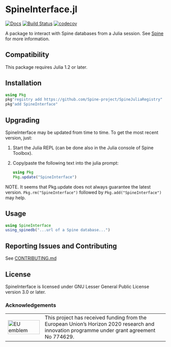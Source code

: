 # SpineInterface.jl

[![Docs](https://img.shields.io/badge/docs-stable-blue.svg)](https://spine-project.github.io/SpineInterface.jl/latest/index.html)
[![Build Status](https://travis-ci.com/Spine-project/SpineInterface.jl.svg?branch=master)](https://travis-ci.com/Spine-project/SpineInterface.jl)
[![codecov](https://codecov.io/gh/Spine-project/SpineInterface.jl/branch/master/graph/badge.svg)](https://codecov.io/gh/Spine-project/SpineInterface.jl)

A package to interact with Spine databases from a Julia session.
See [Spine](http://www.spine-model.org/) for more information.

## Compatibility

This package requires Julia 1.2 or later.

## Installation

```julia
using Pkg
pkg"registry add https://github.com/Spine-project/SpineJuliaRegistry"
pkg"add SpineInterface"
```

## Upgrading
SpineInterface may be updated from time to time. To get the most recent version, just:

1. Start the Julia REPL (can be done also in the Julia console of Spine Toolbox).

2. Copy/paste the following text into the julia prompt:

	```julia
	using Pkg
	Pkg.update("SpineInterface")
	```
	
NOTE. It seems that Pkg.update does not always guarantee the latest version. `Pkg.rm("SpineInterface")` followed by `Pkg.add("SpineInterface")` may help.

## Usage

```julia
using SpineInterface
using_spinedb("...url of a Spine database...")
```

## Reporting Issues and Contributing

See [CONTRIBUTING.md](CONTRIBUTING.md)

## License

SpineInterface is licensed under GNU Lesser General Public License version 3.0 or later.

### Acknowledgements

<center>
<table width=500px frame="none">
<tr>
<td valign="middle" width=100px>
<img src=https://europa.eu/european-union/sites/europaeu/files/docs/body/flag_yellow_low.jpg alt="EU emblem" width=100%></td>
<td valign="middle">This project has received funding from the European Union’s Horizon 2020 research and innovation programme under grant agreement No 774629.</td>
</table>
</center>

